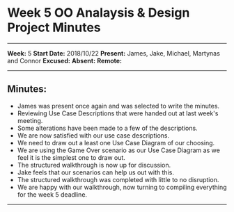# Week 5 OO Analaysis & Design Project Minutes
---

__Week:__ 5
__Start Date:__ 2018/10/22
__Present:__ James, Jake, Michael, Martynas and Connor
__Excused:__
__Absent:__
__Remote:__

---

## Minutes:
- James was present once again and was selected to write the minutes.
- Reviewing Use Case Descriptions that were handed out at last week's meeting.
- Some alterations have been made to a few of the descriptions.
- We are now satisfied with our use case descriptions.
- We need to draw out a least one Use Case Diagram of our choosing.
- We are using the Game Over scenario as our Use Case Diagram as we feel it is the simplest one to draw out.
- The structured walkthrough is now up for discussion.
- Jake feels that our scenarios can help us out with this.
- The structured walkthrough was completed with little to no disruption.
- We are happy with our walkthrough, now turning to compiling everything for the week 5 deadline.
---


